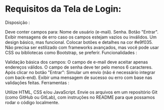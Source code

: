 <h1>Requisitos da Tela de Login:</h1>
Disposição :

Deve conter campos para:
Nome de usuário (e-mail).
Senha.
Botão "Entrar".
Exibir mensagens de erro caso os campos estejam vazios ou inválidos.
Um design básico,  mas funcional. Colocar botões e detalhes na cor #e9f035. Não precisa ser estilizado com frameworks avançados, mas você pode usar CSS ou bibliotecas como Bootstrap, se preferir.
Funcionalidades :

Validação básica dos campos:
O campo de e-mail deve aceitar apenas endereços válidos.
O campo de senha deve ter pelo menos 6 caracteres.
Após clicar no botão "Entrar":
Simular um envio (não é necessário integrar com back-end).
Exibir uma mensagem de sucesso ou erro com base nas validações feitas.
Ferramentas :

Utilize HTML, CSS e/ou JavaScript.
Envie os arquivos em um repositório Git (como GitHub ou GitLab), com instruções no README para que possamos rodar o código localmente.
